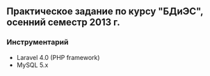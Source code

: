 ## Практическое задание по курсу "БДиЭС", осенний семестр 2013 г.

### Инструментарий

* Laravel 4.0 (PHP framework)
* MySQL 5.x